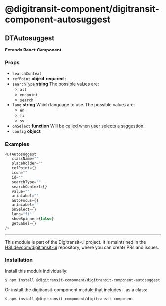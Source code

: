 # @digitransit-component/digitransit-component-autosuggest

<!-- Generated by documentation.js. Update this documentation by updating the source code. -->

## DTAutosuggest

**Extends React.Component**

### Props

- `searchContext`
- `refPoint` **object** **required** : 
- `searchType` **string** The possible values are:
   - `all`
   - `endpoint` 
   - `search`
- `lang` **string** Which language to use. The possible values are:
   - `en`
   - `fi`
   - `sv`
- `onSelect` **function** Will be called when user selects a suggestion.
- `config` **object**  

### Examples

```javascript
<DTAutosuggest
   className=""
   placeholder=""
   refPoint={}
   icon=""
   id=""
   searchType=""
   searchContext={}
   value=""
   ariaLabel=""
   autoFocus={}
   ariaLabel=""
   onSelect={}
   lang="fi"
   showSpinner={false}
   getLabel={}
/>
```

<!-- This file is automatically generated. Please don't edit it directly:
if you find an error, edit the source file (likely index.js), and re-run
./scripts/generate-readmes in the digitransit-component project. -->

---

This module is part of the Digitransit-ui project. It is maintained in the
[HSLdevcom/digitransit-ui](https://github.com/HSLdevcom/digitransit-ui) repository, where you can create
PRs and issues.

### Installation

Install this module individually:

```sh
$ npm install @digitransit-component/digitransit-component-autosuggest
```

Or install the digitransit-component module that includes it as a class:

```sh
$ npm install @digitransit-component/digitransit-component
```

